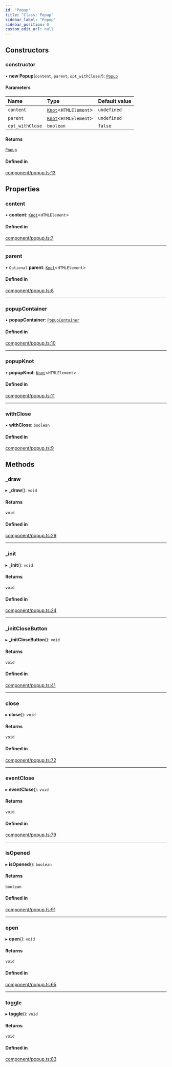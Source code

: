 ```yaml
---
id: "Popup"
title: "Class: Popup"
sidebar_label: "Popup"
sidebar_position: 0
custom_edit_url: null
---
```


## Constructors

### constructor

• **new Popup**(`content`, `parent`, `opt_withClose?`): [`Popup`](Popup.md)

#### Parameters

| Name | Type | Default value |
| :------ | :------ | :------ |
| `content` | [`Knot`](Knot.md)\<`HTMLElement`\> | `undefined` |
| `parent` | [`Knot`](Knot.md)\<`HTMLElement`\> | `undefined` |
| `opt_withClose` | `boolean` | `false` |

#### Returns

[`Popup`](Popup.md)

#### Defined in

[component/popup.ts:13](https://github.com/siposdani87/sui-js/blob/9aff0f0/src/component/popup.ts#L13)

## Properties

### content

• **content**: [`Knot`](Knot.md)\<`HTMLElement`\>

#### Defined in

[component/popup.ts:7](https://github.com/siposdani87/sui-js/blob/9aff0f0/src/component/popup.ts#L7)

___

### parent

• `Optional` **parent**: [`Knot`](Knot.md)\<`HTMLElement`\>

#### Defined in

[component/popup.ts:8](https://github.com/siposdani87/sui-js/blob/9aff0f0/src/component/popup.ts#L8)

___

### popupContainer

• **popupContainer**: [`PopupContainer`](PopupContainer.md)

#### Defined in

[component/popup.ts:10](https://github.com/siposdani87/sui-js/blob/9aff0f0/src/component/popup.ts#L10)

___

### popupKnot

• **popupKnot**: [`Knot`](Knot.md)\<`HTMLElement`\>

#### Defined in

[component/popup.ts:11](https://github.com/siposdani87/sui-js/blob/9aff0f0/src/component/popup.ts#L11)

___

### withClose

• **withClose**: `boolean`

#### Defined in

[component/popup.ts:9](https://github.com/siposdani87/sui-js/blob/9aff0f0/src/component/popup.ts#L9)

## Methods

### \_draw

▸ **_draw**(): `void`

#### Returns

`void`

#### Defined in

[component/popup.ts:29](https://github.com/siposdani87/sui-js/blob/9aff0f0/src/component/popup.ts#L29)

___

### \_init

▸ **_init**(): `void`

#### Returns

`void`

#### Defined in

[component/popup.ts:24](https://github.com/siposdani87/sui-js/blob/9aff0f0/src/component/popup.ts#L24)

___

### \_initCloseButton

▸ **_initCloseButton**(): `void`

#### Returns

`void`

#### Defined in

[component/popup.ts:41](https://github.com/siposdani87/sui-js/blob/9aff0f0/src/component/popup.ts#L41)

___

### close

▸ **close**(): `void`

#### Returns

`void`

#### Defined in

[component/popup.ts:72](https://github.com/siposdani87/sui-js/blob/9aff0f0/src/component/popup.ts#L72)

___

### eventClose

▸ **eventClose**(): `void`

#### Returns

`void`

#### Defined in

[component/popup.ts:79](https://github.com/siposdani87/sui-js/blob/9aff0f0/src/component/popup.ts#L79)

___

### isOpened

▸ **isOpened**(): `boolean`

#### Returns

`boolean`

#### Defined in

[component/popup.ts:91](https://github.com/siposdani87/sui-js/blob/9aff0f0/src/component/popup.ts#L91)

___

### open

▸ **open**(): `void`

#### Returns

`void`

#### Defined in

[component/popup.ts:65](https://github.com/siposdani87/sui-js/blob/9aff0f0/src/component/popup.ts#L65)

___

### toggle

▸ **toggle**(): `void`

#### Returns

`void`

#### Defined in

[component/popup.ts:83](https://github.com/siposdani87/sui-js/blob/9aff0f0/src/component/popup.ts#L83)
